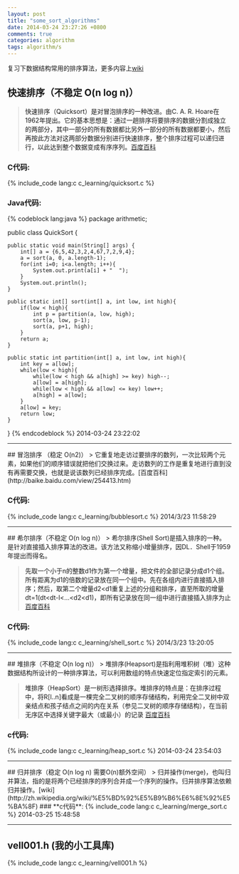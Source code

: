 ```yaml
---
layout: post
title: "some_sort_algorithms"
date: 2014-03-24 23:27:26 +0800
comments: true
categories: algorithm
tags: algorithm/s
---
```

复习下数据结构常用的排序算法，更多内容上[wiki](http://zh.wikipedia.org/wiki/%E6%8E%92%E5%BA%8F%E7%AE%97%E6%B3%95)
<a name="quicksort"/>
## 快速排序（不稳定 O(n log n)）
> 快速排序（Quicksort）是对冒泡排序的一种改进。由C. A. R. Hoare在1962年提出。它的基本思想是：通过一趟排序将要排序的数据分割成独立的两部分，其中一部分的所有数据都比另外一部分的所有数据都要小，然后再按此方法对这两部分数据分别进行快速排序，整个排序过程可以递归进行，以此达到整个数据变成有序序列。[百度百科](http://baike.baidu.com/view/19016.htm)
<!-- more -->
### **C代码**:  
{% include_code lang:c c_learning/quicksort.c %}
### **Java代码**:
{% codeblock lang:java %}
package arithmetic;

public class QuickSort {

	public static void main(String[] args) {
		int[] a = {6,5,42,3,2,4,67,7,2,9,4};
		a = sort(a, 0, a.length-1);
		for(int i=0; i<a.length; i++){
			System.out.print(a[i] + "  ");
		}
		System.out.println();
	}
		
	public static int[] sort(int[] a, int low, int high){
		if(low < high){
			int p = partition(a, low, high);
			sort(a, low, p-1);
			sort(a, p+1, high);
		}
		return a;
	}
		
	public static int partition(int[] a, int low, int high){
		int key = a[low];
		while(low < high){
			while(low < high && a[high] >= key) high--;
			a[low] = a[high];
			while(low < high && a[low] <= key) low++;
			a[high] = a[low];
		}
		a[low] = key;
		return low;
	}
}
{% endcodeblock %}
2014-03-24 23:22:02 

--------------------------
<a name="bubblesort"/>
## 冒泡排序 （稳定 O(n2)）
> 它重复地走访过要排序的数列，一次比较两个元素，如果他们的顺序错误就把他们交换过来。走访数列的工作是重复地进行直到没有再需要交换，也就是说该数列已经排序完成。[百度百科](http://baike.baidu.com/view/254413.htm)

### **C代码**:
{% include_code lang:c c_learning/bubblesort.c %}
2014/3/23 11:58:29 

-------------------
<a name="shellsort"/>
## 希尔排序（不稳定 O(n log n)）
> 希尔排序(Shell Sort)是插入排序的一种。是针对直接插入排序算法的改进。该方法又称缩小增量排序，因DL．Shell于1959年提出而得名。

> 先取一个小于n的整数d1作为第一个增量，把文件的全部记录分成d1个组。所有距离为d1的倍数的记录放在同一个组中。先在各组内进行直接插入排序；然后，取第二个增量d2<d1重复上述的分组和排序，直至所取的增量dt=1(dt<dt-l<…<d2<d1)，即所有记录放在同一组中进行直接插入排序为止 [百度百科](http://baike.baidu.com/view/178698.htm)
### **C代码**:
{% include_code lang:c c_learning/shell_sort.c %}
2014/3/23 13:20:05 

-------------------
<a name="heapsort"/>
## 堆排序（不稳定 O(n log n)）
> 堆排序(Heapsort)是指利用堆积树（堆）这种数据结构所设计的一种排序算法，可以利用数组的特点快速定位指定索引的元素。

> 堆排序（HeapSort）是一树形选择排序。堆排序的特点是：在排序过程中，将R\[l..n\]看成是一棵完全二叉树的顺序存储结构，利用完全二叉树中双亲结点和孩子结点之间的内在关系（参见二叉树的顺序存储结构），在当前无序区中选择关键字最大（或最小）的记录 [百度百科](http://baike.baidu.com/view/157305.htm)
### **c代码**:
{% include_code lang:c c_learning/heap_sort.c %}
2014-03-24 23:54:03 

-----------------
<a name="mergesort"/>
## 归并排序（稳定 O(n log n) 需要O(n)额外空间）
> 归并操作(merge)，也叫归并算法，指的是将两个已经排序的序列合并成一个序列的操作。归并排序算法依赖归并操作。[wiki](http://zh.wikipedia.org/wiki/%E5%BD%92%E5%B9%B6%E6%8E%92%E5%BA%8F)
### **c代码**:
{% include_code lang:c c_learning/merge_sort.c %}
2014-03-25 15:48:58 

-----------------
## vell001.h (我的小工具库)
{% include_code lang:c c_learning/vell001.h %}
